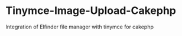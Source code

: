 Tinymce-Image-Upload-Cakephp
============================

Integration of Elfinder file manager with tinymce for cakephp
